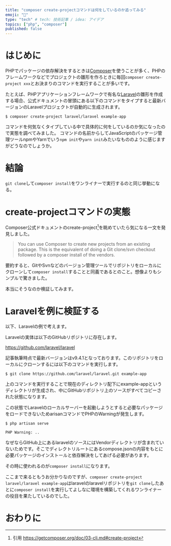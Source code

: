 ```yaml
---
title: "composer create-projectコマンドは何をしているのか追ってみる"
emoji: "🎼"
type: "tech" # tech: 技術記事 / idea: アイデア
topics: ["php", "composer"]
published: false
---
```



# はじめに

PHPでパッケージの依存解決をするときは[Composer](https://getcomposer.org)を使うことが多く、PHPのフレームワークなどでプロジェクトの雛形を作ろときに毎回`composer create-project xxx`とお決まりのコマンドを実行することが多いです。

たとえば、PHPアプリケーションフレームワークで有名な[Laravel](https://laravel.com)の雛形を作成する場合、公式ドキュメントの冒頭にある以下のコマンドをタイプすると最新バージョンのLaravelプロジェクトが自動的に生成されます。

```shell
$ composer create-project laravel/laravel example-app
```

コマンドを何気なくタイプしている中で具体的に何をしているのか気になったので実態を調べてみました。
コマンドの名前からしてJavaScriptのパッケージ管理ツールnpmやYarnでいう`npm init`や`yarn init`みたいなもののように感じますがどうなのでしょうか。

# 結論

`git clone`して`composer install`をワンライナーで実行するのと同じ挙動になる。

# create-projectコマンドの実態

Composer公式ドキュメントのcreate-project[^1]を眺めていたら気になる一文を発見しました。

> You can use Composer to create new projects from an existing package. This is the equivalent of doing a Git clone/svn checkout followed by a composer install of the vendors.

[^1]: 引用 https://getcomposer.org/doc/03-cli.md#create-project

要約すると、GitやSvnなどのバージョン管理ツールでリポジトリをローカルにクローンして`composer install`することと同義であるとのこと。想像よりもシンプルで驚きました。

本当にそうなのか検証してみます。

# Laravelを例に検証する

以下、Laravelの例で考えます。

Laravelの実体は以下のGitHubリポジトリに存在します。

https://github.com/laravel/laravel

記事執筆時点で最新バージョンはv9.4.1となっております。このリポジトリをローカルにクローンするには以下のコマンドを実行します。

```shell
$ git clone https://github.com/laravel/laravel.git example-app
```

上のコマンドを実行することで現在のディレクトリ配下にexample-appというディレクトリが生成され、中にGitHubリポジトリ上のソースがすべてコピーされた状態になります。

この状態でLaravelのローカルサーバーを起動しようとすると必要なパッケージをロードできないためarisanコマンドでPHPのWarningが発生します。

```shell
$ php artisan serve

PHP Warning: ..
```

なぜならGitHub上にあるlaravelのソースにはVendorディレクトリが含まれていないためです。そこでディレクトリルートにあるcompose.jsonの内容をもとに必要パッケージのインストールと依存解決をしてあげる必要があります。

その時に使われるのが`composer install`になります。

ここまで来るともうお分かりなのですが、`composer create-project laravel/laravel example-app`はlaravelのlaravelリポジトリを`git clone`したあとに`composer install`を実行してよしなに環境を構築してくれるワンライナーの役目を果たしているのでした。

# おわりに
